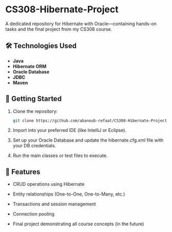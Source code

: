# CS308-Hibernate-Project

A dedicated repository for Hibernate with Oracle—containing hands-on tasks and the final project from my CS308 course.

## 🛠️ Technologies Used

- **Java**
- **Hibernate ORM**
- **Oracle Database**
- **JDBC**
- **Maven**

## 🚀 Getting Started

1. Clone the repository:

   ```bash
   git clone https://github.com/abanoub-refaat/CS308-Hibernate-Project.git
   ```

2. Import into your preferred IDE (like IntelliJ or Eclipse).

3. Set up your Oracle Database and update the hibernate.cfg.xml file with your DB credentials.

4. Run the main classes or test files to execute.

## 📌 Features

- CRUD operations using Hibernate

- Entity relationships (One-to-One, One-to-Many, etc.)

- Transactions and session management

- Connection pooling

- Final project demonstrating all course concepts (in the future)

